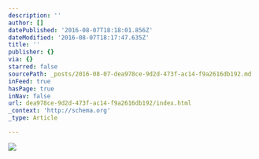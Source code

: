 ```yaml
---
description: ''
author: []
datePublished: '2016-08-07T18:18:01.856Z'
dateModified: '2016-08-07T18:17:47.635Z'
title: ''
publisher: {}
via: {}
starred: false
sourcePath: _posts/2016-08-07-dea978ce-9d2d-473f-ac14-f9a2616db192.md
inFeed: true
hasPage: true
inNav: false
url: dea978ce-9d2d-473f-ac14-f9a2616db192/index.html
_context: 'http://schema.org'
_type: Article

---
```

![](https://the-grid-user-content.s3-us-west-2.amazonaws.com/5ad116da-e19a-4336-8b72-125408223520.jpg)